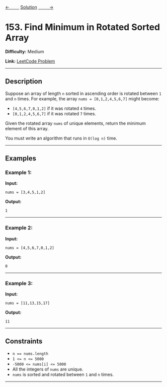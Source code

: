 [<-&nbsp;&nbsp;&nbsp;&nbsp;&nbsp;&nbsp;&nbsp;&nbsp;](../704.%20Binary%20Search/statement.md)
[Solution](../153.%20Find%20Minimum%20in%20Rotated%20Sorted%20Array/solution.js)
[&nbsp;&nbsp;&nbsp;&nbsp;&nbsp;&nbsp;&nbsp;&nbsp; ->](../35.%20Search%20Insert%20Position/statement.md)

# 153. Find Minimum in Rotated Sorted Array

**Difficulty:** Medium

**Link:** [LeetCode Problem](https://leetcode.com/problems/find-minimum-in-rotated-sorted-array/)

---

## Description

Suppose an array of length `n` sorted in ascending order is rotated between `1` and `n` times. For example, the array `nums = [0,1,2,4,5,6,7]` might become:

- `[4,5,6,7,0,1,2]` if it was rotated `4` times.
- `[0,1,2,4,5,6,7]` if it was rotated `7` times.

Given the rotated array `nums` of unique elements, return the minimum element of this array.

You must write an algorithm that runs in `O(log n)` time.

---

## Examples

### Example 1:

**Input:**

```plaintext
nums = [3,4,5,1,2]
```

**Output:**

```plaintext
1
```

---

### Example 2:

**Input:**

```plaintext
nums = [4,5,6,7,0,1,2]
```

**Output:**

```plaintext
0
```

---

### Example 3:

**Input:**

```plaintext
nums = [11,13,15,17]
```

**Output:**

```plaintext
11
```

---

## Constraints

- `n == nums.length`
- `1 <= n <= 5000`
- `-5000 <= nums[i] <= 5000`
- All the integers of `nums` are unique.
- `nums` is sorted and rotated between `1` and `n` times.

---
